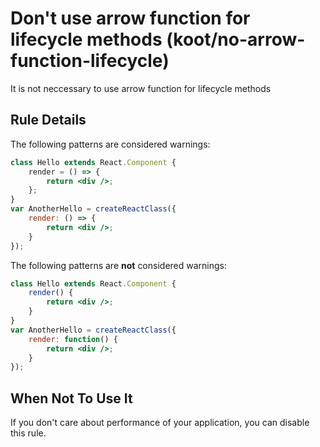 # Don't use arrow function for lifecycle methods (koot/no-arrow-function-lifecycle)

It is not neccessary to use arrow function for lifecycle methods

## Rule Details

The following patterns are considered warnings:

```jsx
class Hello extends React.Component {
    render = () => {
        return <div />;
    };
}
var AnotherHello = createReactClass({
    render: () => {
        return <div />;
    }
});
```

The following patterns are **not** considered warnings:

```jsx
class Hello extends React.Component {
    render() {
        return <div />;
    }
}
var AnotherHello = createReactClass({
    render: function() {
        return <div />;
    }
});
```

## When Not To Use It

If you don't care about performance of your application, you can disable this rule.
